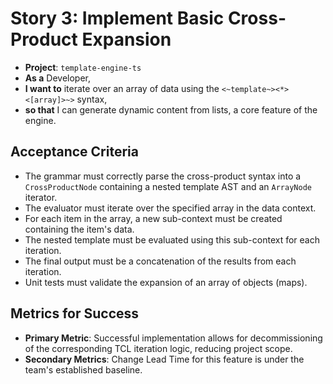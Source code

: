 # Story 3: Implement Basic Cross-Product Expansion

- **Project**: `template-engine-ts`
- **As a** Developer,
- **I want to** iterate over an array of data using the `<~template~><*><[array]>~>` syntax,
- **so that** I can generate dynamic content from lists, a core feature of the engine.

## Acceptance Criteria

-   The grammar must correctly parse the cross-product syntax into a `CrossProductNode` containing a nested template AST and an `ArrayNode` iterator.
-   The evaluator must iterate over the specified array in the data context.
-   For each item in the array, a new sub-context must be created containing the item's data.
-   The nested template must be evaluated using this sub-context for each iteration.
-   The final output must be a concatenation of the results from each iteration.
-   Unit tests must validate the expansion of an array of objects (maps).

## Metrics for Success

- **Primary Metric**: Successful implementation allows for decommissioning of the corresponding TCL iteration logic, reducing project scope.
- **Secondary Metrics**: Change Lead Time for this feature is under the team's established baseline.
